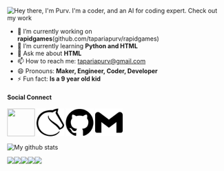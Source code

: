 ![Hey there, I'm Purv. I'm a coder, and an AI for coding expert. Check out my work](https://github.com/tapariapurv/tapariapurv/blob/main/Profile%20GIF.gif)

- 🔭 I’m currently working on **rapidgames**(github.com/tapariapurv/rapidgames)
- 🌱 I’m currently learning **Python and HTML**
- 💬 Ask me about **HTML**
- 📫 How to reach me: tapariapurv@gmail.com
- 😄 Pronouns: **Maker, Engineer, Coder, Developer**
- ⚡ Fun fact: **Is a 9 year old kid**

#### Social Connect
<p align="left">
<a href= "https://tapariapurv.github.io/"><img height="64" width="64" src="https://tapariapurv.github.io/My%20image%20circular.png" /></a>
<a href= "https://lichess.org/@/Purv_123"><img height="64" width="64" src="lichess.png" /></a>
<a href ="https://github.com/ummadiviany"><img height="64" width="64" src="github.png" /></a>
<a href ="ummadi.vinay2000@gmail.com"><img height="64" width="64" src="gmail.png" /></a>
</p>

![My github stats](https://github-readme-stats.vercel.app/api?username=tapariapurv&show_icons=true&theme=dracula)

<img src="https://img.shields.io/badge/markdown-%23000000.svg?&style=for-the-badge&logo=markdown&logoColor=white"/><img src="https://img.shields.io/badge/python%20-%2314354C.svg?&style=for-the-badge&logo=python&logoColor=white"/><img src="https://img.shields.io/badge/css3%20-%231572B6.svg?&style=for-the-badge&logo=css3&logoColor=white"/><img src="https://img.shields.io/badge/html5%20-%23E34F26.svg?&style=for-the-badge&logo=html5&logoColor=white"/><img src="https://img.shields.io/badge/github%20-%23121011.svg?&style=for-the-badge&logo=github&logoColor=white"/>

